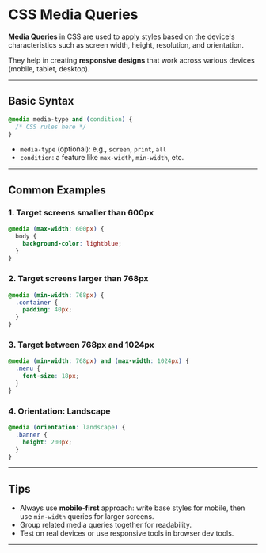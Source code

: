
# CSS Media Queries

**Media Queries** in CSS are used to apply styles based on the device's characteristics such as screen width, height, resolution, and orientation.

They help in creating **responsive designs** that work across various devices (mobile, tablet, desktop).

---

## Basic Syntax

```css
@media media-type and (condition) {
  /* CSS rules here */
}
```

- `media-type` (optional): e.g., `screen`, `print`, `all`
- `condition`: a feature like `max-width`, `min-width`, etc.

---

## Common Examples

### 1. Target screens smaller than 600px

```css
@media (max-width: 600px) {
  body {
    background-color: lightblue;
  }
}
```

### 2. Target screens larger than 768px

```css
@media (min-width: 768px) {
  .container {
    padding: 40px;
  }
}
```

### 3. Target between 768px and 1024px

```css
@media (min-width: 768px) and (max-width: 1024px) {
  .menu {
    font-size: 18px;
  }
}
```

### 4. Orientation: Landscape

```css
@media (orientation: landscape) {
  .banner {
    height: 200px;
  }
}
```

---

## Tips

- Always use **mobile-first** approach: write base styles for mobile, then use `min-width` queries for larger screens.
- Group related media queries together for readability.
- Test on real devices or use responsive tools in browser dev tools.

---

